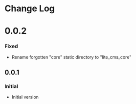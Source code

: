 # Change Log

<!-- GENERATOR_PLACEHOLDER -->

# 0.0.2

### Fixed
- Rename forgotten "core" static directory to "lite_cms_core"

## 0.0.1

### Initial
- Initial version